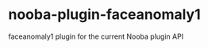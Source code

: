 nooba-plugin-faceanomaly1
=====================

faceanomaly1 plugin for the current Nooba plugin API
